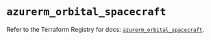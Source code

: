 # `azurerm_orbital_spacecraft`

Refer to the Terraform Registry for docs: [`azurerm_orbital_spacecraft`](https://registry.terraform.io/providers/hashicorp/azurerm/3.96.0/docs/resources/orbital_spacecraft).
